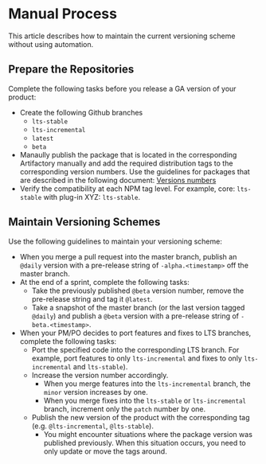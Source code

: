 # Manual Process
This article describes how to maintain the current versioning scheme without using automation.

## Prepare the Repositories

Complete the following tasks before you release a GA version of your product:

- Create the following Github branches
    - `lts-stable`
    - `lts-incremental`
    - `latest`
    - `beta`
- Manaully publish the package that is located in the corresponding Artifactory manually and add the required distribution tags to the corresponding version numbers. Use the guidelines for packages that are described in the following document: [Versions numbers](https://docs.google.com/spreadsheets/d/1PsSn1Yvs6L-uh8Y86D9_P5JMbj_2Lv-AOr5BtjXR3H8/edit?usp=sharing)
- Verify the compatibility at each NPM tag level. For example, core: `lts-stable` with plug-in XYZ: `lts-stable`.

## Maintain Versioning Schemes

Use the following guidelines to maintain your versioning scheme:

- When you merge a pull request into the master branch, publish an `@daily` version with a pre-release string of `-alpha.<timestamp>` off the master branch.
- At the end of a sprint, complete the following tasks:
  - Take the previously published `@beta` version number, remove the pre-release string and tag it `@latest`.
  - Take a snapshot of the master branch (or the last version tagged `@daily`) and publish a `@beta` version with a pre-release string of `-beta.<timestamp>`.
- When your PM/PO decides to port features and fixes to LTS branches, complete the following tasks:
  - Port the specified code into the corresponding LTS branch. For example, port features to only `lts-incremental` and fixes to only `lts-incremental` and `lts-stable`).
  - Increase the version number accordingly.
    - When you merge features into the `lts-incremental` branch, the `minor` version increases by one.
    - When you merge fixes into the `lts-stable` or `lts-incremental` branch, increment only the `patch` number by one.
  - Publish the new version of the product with the corresponding tag (e.g. `@lts-incremental`, `@lts-stable`).
    - You might encounter situations where the package version was published previously. When this situation occurs, you need to only update or move the tags around.


